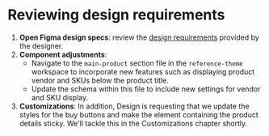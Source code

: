 # Reviewing design requirements

1. **Open Figma design specs**: review the [design requirements](https://www.figma.com/file/wfOE30Q8piyj5Q7zJhXI2o/Reference-Theme-Demo-V2) provided by the designer.
2. **Component adjustments**:
    - Navigate to the `main-product` section file in the `reference-theme` workspace to incorporate new features such as displaying product vendor and SKUs below the product title.
    - Update the schema within this file to include new settings for vendor and SKU display.
3. **Customizations**: In addition, Design is requesting that we update the styles for the buy buttons and make the element containing the product details sticky. We'll tackle this in the Customizations chapter shortly.
